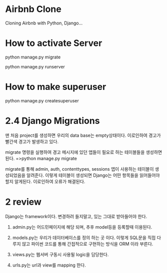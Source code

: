 # Airbnb Clone

Cloning Airbnb with Python, Django...

# How to activate Server

python manage.py migrate

python manage.py runserver

# How to make superuser

python manage.py createsuperuser

# 2.4 Django Migrations

맨 처음 project를 생성하면 우리의 data base는 empty상태이다.
이로인하여 경고가 빨간색 경고가 발생하고 있다.

migrate 명령을 실행하여 경고 메시지에 있던 앱들이 필요로 하는 테이블들을 생성하면된다.
=>python manage.py migrate

migrate를 통해 admin, auth, contenttypes, sessions 앱이 사용하는 테이블이 생성되었음을 알려준다. 이렇게 테이블이 생성되면 Django는 어떤 항목들을 읽어들어야 할지 알게된다.
이로인하여 오류가 해결된다.

# 2 review

Django는 framework이다. 변경하려 들지말고, 있는 그대로 받아들어야 한다.

1. admin.py는 어드민페이지에 해당 되며, 추후 model등을 등록할때 이용된다.
2. models.py는 우리가 데이터베이스를 정의 하는 곳 이다. 이렇게 SQL문을 직접 다루지 않고 파이썬 코드를 통해 간접적으로 구현하는 방식을 ORM 이라 부른다.

3. views.py는 웹서버 구동시 사용될 logic을 담당한다.
4. urls.py는 url과 view를 mapping 한다.
